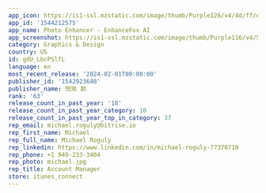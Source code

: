 ```yaml
---
app_icon: https://is1-ssl.mzstatic.com/image/thumb/Purple126/v4/4d/ff/e2/4dffe232-8772-f123-d64d-c1c3dc0627d0/AppIcon-0-1x_U007emarketing-0-7-0-0-85-220-0.png/1024x1024bb.png
app_id: '1544212575'
app_name: Photo Enhancer - EnhanceFox AI
app_screenshot: https://is1-ssl.mzstatic.com/image/thumb/Purple116/v4/54/8e/7a/548e7a44-d990-064e-3fb0-107228a10d44/f9439381-57e7-453d-a61e-b1a8125e9358_1ix.jpg/1242x2688bb.png
category: Graphics & Design
country: US
id: gdU_LbcPSlfL
language: en
most_recent_release: '2024-02-01T00:00:00'
publisher_id: '1542923648'
publisher_name: 悦玫 郭
rank: '63'
release_count_in_past_year: '18'
release_count_in_past_year_category: 10
release_count_in_past_year_top_in_category: 37
rep_email: michael.roguly@bitrise.io
rep_first_name: Michael
rep_full_name: Michael Roguly
rep_linkedin: https://www.linkedin.com/in/michael-roguly-77376710
rep_phone: +1 949-233-3404
rep_photo: michael.jpg
rep_title: Account Manager
store: itunes_connect
---
```

